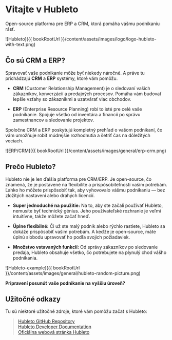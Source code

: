 # Vitajte v Hubleto

Open-source platforma pre ERP a CRM, ktorá pomáha vášmu podnikaniu rásť.

![Hubleto]({{ bookRootUrl }}/content/assets/images/logo/logo-hubleto-with-text.png)

## Čo sú CRM a ERP?

Spravovať vaše podnikanie môže byť niekedy náročné. A práve tu prichádzajú **CRM** a **ERP** systémy, ktoré vám pomôžu.

* **CRM** (Customer Relationship Management) je o sledovaní vašich zákazníkov, konverzácií a predajných procesov. Pomáha vám budovať lepšie vzťahy so zákazníkmi a uzatvárať viac obchodov.

* **ERP** (Enterprise Resource Planning) robí to isté pre celé vaše podnikanie. Spojuje všetko od inventára a financií po správu zamestnancov a sledovanie projektov.

Spoločne CRM a ERP poskytujú kompletný prehľad o vašom podnikaní, čo vám umožňuje robiť múdrejšie rozhodnutia a šetriť čas na dôležitých veciach.

![ERP/CRM]({{ bookRootUrl }}/content/assets/images/general/erp-crm.png)

## Prečo Hubleto?

Hubleto nie je len ďalšia platforma pre CRM/ERP. Je open-source, čo znamená, že je postavené na flexibilite a prispôsobiteľnosti vašim potrebám. Ľahko ho môžete prispôsobiť tak, aby vyhovovalo vášmu podnikaniu — bez zložitých nastavení alebo drahých licencií.

* **Super jednoduché na použitie:** Na to, aby ste začali používať Hubleto, nemusíte byť technický génius. Jeho používateľské rozhranie je veľmi intuitívne, takže môžete začať hneď.

* **Úplne flexibilné:** Či už ste malý podnik alebo rýchlo rastiete, Hubleto sa dokáže prispôsobiť vašim potrebám. A keďže je open-source, máte úplnú slobodu upravovať ho podľa svojich požiadaviek.

* **Množstvo vstavaných funkcií:** Od správy zákazníkov po sledovanie predaja, Hubleto obsahuje všetko, čo potrebujete na plynulý chod vášho podnikania.

![Hubleto-example]({{ bookRootUrl }}/content/assets/images/general/hubleto-random-picture.png)

**Pripravení posunúť vaše podnikanie na vyššiu úroveň?**

## Užitočné odkazy

Tu sú niektoré užitočné zdroje, ktoré vám pomôžu začať s Hubleto:

> [Hubleto GitHub Repository](https://github.com/hubleto/main)  
> [Hubleto Developer Documentation](https://developer.hubleto.com/about)  
> [Oficiálna webová stránka Hubleto](https://www.hubleto.com/en/)

